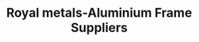 ---
title: "Royal metals-Aluminium Frame Suppliers"
url: /odanavattom/royal-metals-aluminium-frame-suppliers/
shop: frame
---